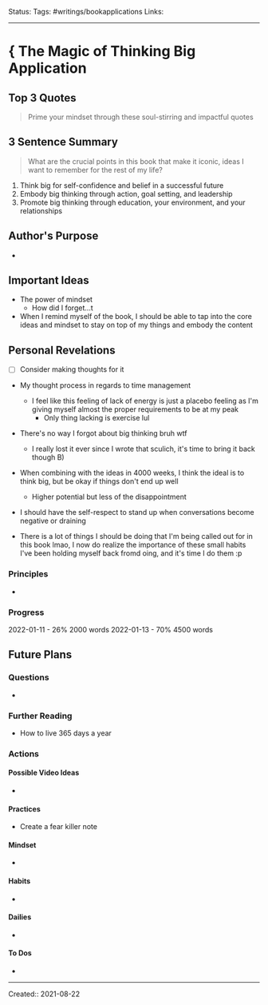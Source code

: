 Status:
Tags: #writings/bookapplications
Links: 
___
# { The Magic of Thinking Big Application
## Top 3 Quotes
> Prime your mindset through these soul-stirring and impactful quotes


## 3 Sentence Summary
 > What are the crucial points in this book that make it iconic, ideas I want to remember for the rest of my life?
1. Think big for self-confidence and belief in a successful future
2. Embody big thinking through action, goal setting, and leadership
3. Promote big thinking through education, your environment, and your relationships
## Author's Purpose
- 
## Important Ideas
- The power of mindset
	- How did I forget...t
- When I remind myself of the book, I should be able to tap into the core ideas and mindset to stay on top of my things and embody the content
## Personal Revelations
- [ ] Consider making thoughts for it
- My thought process in regards to time management
	- I feel like this feeling of lack of energy is just a placebo feeling as I'm giving myself almost the proper requirements to be at my peak
		- Only thing lacking is exercise lul
- There's no way I forgot about big thinking bruh wtf
	- I really lost it ever since I wrote that sculich, it's time to bring it back though B)
- When combining with the ideas in 4000 weeks, I think the ideal is to think big, but be okay if things don't end up well
	- Higher potential but less of the disappointment

- I should have the self-respect to stand up when conversations become negative or draining

- There is a lot of things I should be doing that I'm being called out for in this book lmao, I now do realize the importance of these small habits I've been holding myself back fromd oing, and it's time I do them :p
### Principles
- 
### Progress
2022-01-11 - 26% 2000 words
2022-01-13 - 70% 4500 words
## Future Plans
### Questions
- 
### Further Reading
- How to live 365 days a year
### Actions
#### Possible Video Ideas
- 
#### Practices
- Create a fear killer note
#### Mindset
- 
#### Habits
- 
#### Dailies
- 
#### To Dos
- 
___
Created:: 2021-08-22 
